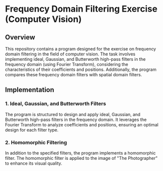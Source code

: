 # Frequency Domain Filtering Exercise (Computer Vision)

## Overview

This repository contains a program designed for the exercise on frequency domain filtering in the field of computer vision. The task involves implementing ideal, Gaussian, and Butterworth high-pass filters in the frequency domain (using Fourier Transform), considering the characteristics of their coefficients and positions. Additionally, the program compares these frequency domain filters with spatial domain filters.

## Implementation

### 1. Ideal, Gaussian, and Butterworth Filters

The program is structured to design and apply ideal, Gaussian, and Butterworth high-pass filters in the frequency domain. It leverages the Fourier Transform to analyze coefficients and positions, ensuring an optimal design for each filter type.

### 2. Homomorphic Filtering

In addition to the specified filters, the program implements a homomorphic filter. The homomorphic filter is applied to the image of "The Photographer" to enhance its visual quality.
